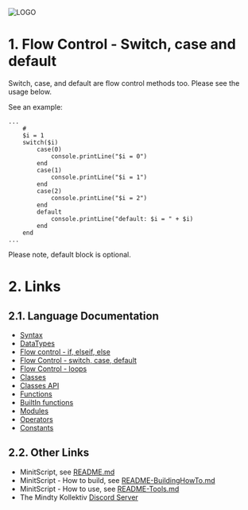 ![LOGO](https://raw.githubusercontent.com/andreasdr/minitscript/master/resources/github/minitscript-logo.png)

# 1. Flow Control - Switch, case and default

Switch, case, and default are flow control methods too. Please see the usage below.

See an example:

```
...
	#
	$i = 1
	switch($i)
		case(0)
			console.printLine("$i = 0")
		end
		case(1)
			console.printLine("$i = 1")
		end
		case(2)
			console.printLine("$i = 2")
		end
		default
			console.printLine("default: $i = " + $i)
		end
	end
...
```

Please note, default block is optional.

# 2. Links

## 2.1. Language Documentation
- [Syntax](./documentation/README-Syntax.md)
- [DataTypes](./documentation/README-DataTypes.md)
- [Flow control - if, elseif, else](./documentation/README-FlowControl-Conditions.md)
- [Flow Control - switch, case, default](./documentation/README-FlowControl-Conditions2.md)
- [Flow Control - loops](./documentation/README-FlowControl-Loops.md)
- [Classes](./documentation/README-Classes.md)
- [Classes API](./documentation/README-Classes-API.md)
- [Functions](./documentation/README-Functions.md)
- [BuiltIn functions](./documentation/README-BuiltIn-Functions.md)
- [Modules](./documentation/README-Modules.md)
- [Operators](./documentation/README-Operators.md)
- [Constants](./documentation/README-Constants.md)

## 2.2. Other Links

- MinitScript, see [README.md](./README.md)
- MinitScript - How to build, see [README-BuildingHowTo.md](./README-BuildingHowTo.md)
- MinitScript - How to use, see [README-Tools.md](./README-Tools.md)
- The Mindty Kollektiv [Discord Server](https://discord.gg/Na4ACaFD)
